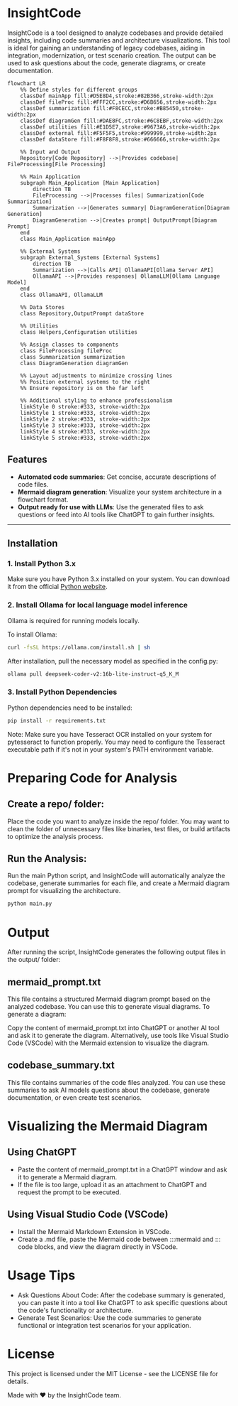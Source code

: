 # InsightCode

InsightCode is a tool designed to analyze codebases and provide detailed insights, including code summaries and architecture visualizations. This tool is ideal for gaining an understanding of legacy codebases, aiding in integration, modernization, or test scenario creation. The output can be used to ask questions about the code, generate diagrams, or create documentation.

```mermaid
flowchart LR
    %% Define styles for different groups
    classDef mainApp fill:#D5E8D4,stroke:#82B366,stroke-width:2px
    classDef fileProc fill:#FFF2CC,stroke:#D6B656,stroke-width:2px
    classDef summarization fill:#F8CECC,stroke:#B85450,stroke-width:2px
    classDef diagramGen fill:#DAE8FC,stroke:#6C8EBF,stroke-width:2px
    classDef utilities fill:#E1D5E7,stroke:#9673A6,stroke-width:2px
    classDef external fill:#F5F5F5,stroke:#999999,stroke-width:2px
    classDef dataStore fill:#F8F8F8,stroke:#666666,stroke-width:2px

    %% Input and Output
    Repository[Code Repository] -->|Provides codebase| FileProcessing[File Processing]

    %% Main Application
    subgraph Main_Application [Main Application]
        direction TB
        FileProcessing -->|Processes files| Summarization[Code Summarization]
        Summarization -->|Generates summary| DiagramGeneration[Diagram Generation]
        DiagramGeneration -->|Creates prompt| OutputPrompt[Diagram Prompt]
    end
    class Main_Application mainApp

    %% External Systems
    subgraph External_Systems [External Systems]
        direction TB
        Summarization -->|Calls API| OllamaAPI[Ollama Server API]
        OllamaAPI -->|Provides responses| OllamaLLM[Ollama Language Model]
    end
    class OllamaAPI, OllamaLLM

    %% Data Stores
    class Repository,OutputPrompt dataStore

    %% Utilities
    class Helpers,Configuration utilities

    %% Assign classes to components
    class FileProcessing fileProc
    class Summarization summarization
    class DiagramGeneration diagramGen

    %% Layout adjustments to minimize crossing lines
    %% Position external systems to the right
    %% Ensure repository is on the far left

    %% Additional styling to enhance professionalism
    linkStyle 0 stroke:#333, stroke-width:2px
    linkStyle 1 stroke:#333, stroke-width:2px
    linkStyle 2 stroke:#333, stroke-width:2px
    linkStyle 3 stroke:#333, stroke-width:2px
    linkStyle 4 stroke:#333, stroke-width:2px
    linkStyle 5 stroke:#333, stroke-width:2px
```

## Features
- **Automated code summaries**: Get concise, accurate descriptions of code files.
- **Mermaid diagram generation**: Visualize your system architecture in a flowchart format.
- **Output ready for use with LLMs**: Use the generated files to ask questions or feed into AI tools like ChatGPT to gain further insights.

---

## Installation

### 1. Install Python 3.x
Make sure you have Python 3.x installed on your system. You can download it from the official [Python website](https://www.python.org/downloads/).

### 2. Install Ollama for local language model inference
Ollama is required for running models locally.

To install Ollama:
```bash
curl -fsSL https://ollama.com/install.sh | sh
```
After installation, pull the necessary model as specified in the config.py:
```bash
ollama pull deepseek-coder-v2:16b-lite-instruct-q5_K_M
```
### 3. Install Python Dependencies
Python dependencies need to be installed:
```bash
pip install -r requirements.txt
```

Note: Make sure you have Tesseract OCR installed on your system for pytesseract to function properly. You may need to configure the Tesseract executable path if it's not in your system's PATH environment variable.

# Preparing Code for Analysis

## Create a repo/ folder:
Place the code you want to analyze inside the repo/ folder. You may want to clean the folder of unnecessary files like binaries, test files, or build artifacts to optimize the analysis process.

## Run the Analysis:
Run the main Python script, and InsightCode will automatically analyze the codebase, generate summaries for each file, and create a Mermaid diagram prompt for visualizing the architecture.

```bash
python main.py
```

# Output

After running the script, InsightCode generates the following output files in the output/ folder:

## mermaid_prompt.txt

This file contains a structured Mermaid diagram prompt based on the analyzed codebase. You can use this to generate visual diagrams.
To generate a diagram:

Copy the content of mermaid_prompt.txt into ChatGPT or another AI tool and ask it to generate the diagram.
Alternatively, use tools like Visual Studio Code (VSCode) with the Mermaid extension to visualize the diagram.

## codebase_summary.txt

This file contains summaries of the code files analyzed. You can use these summaries to ask AI models questions about the codebase, generate documentation, or even create test scenarios.

# Visualizing the Mermaid Diagram

## Using ChatGPT

- Paste the content of mermaid_prompt.txt in a ChatGPT window and ask it to generate a Mermaid diagram.
- If the file is too large, upload it as an attachment to ChatGPT and request the prompt to be executed.

## Using Visual Studio Code (VSCode)

- Install the Mermaid Markdown Extension in VSCode.
- Create a .md file, paste the Mermaid code between :::mermaid and ::: code blocks, and view the diagram directly in VSCode.

# Usage Tips

- Ask Questions About Code: After the codebase summary is generated, you can paste it into a tool like ChatGPT to ask specific questions about the code's functionality or architecture.
- Generate Test Scenarios: Use the code summaries to generate functional or integration test scenarios for your application.

# License
This project is licensed under the MIT License - see the LICENSE file for details.

Made with ❤️ by the InsightCode team.

